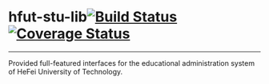 # hfut-stu-lib[![Build Status](https://travis-ci.org/evilerliang/hfut-stu-lib.png?branch=master)](https://travis-ci.org/evilerliang/hfut-stu-lib)[![Coverage Status](https://coveralls.io/repos/evilerliang/hfut-stu-lib/badge.png?branch=master&service=github)](https://coveralls.io/github/evilerliang/hfut-stu-lib?branch=master)
----

Provided full-featured interfaces for the educational administration system of HeFei University of Technology.
